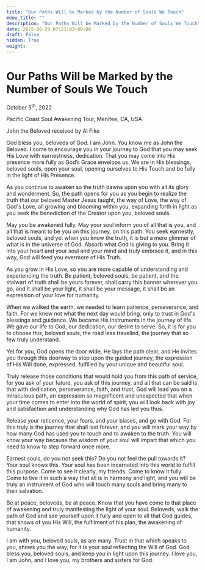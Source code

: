 ```yaml
---
title: "Our Paths Will be Marked by the Number of Souls We Touch"
menu_title: ""
description: "Our Paths Will be Marked by the Number of Souls We Touch"
date: 2025-06-29 07:21:03+00:00
draft: False
hidden: True
weight:
---
```

# Our Paths Will be Marked by the Number of Souls We Touch

October 5<sup>th</sup>, 2022

Pacific Coast Soul Awakening Tour, Menifee, CA, USA

John the Beloved received by Al Fike

God bless you, beloveds of God. I am John. You know me as John the Beloved. I come to encourage you in your journey to God that you may seek His Love with earnestness, dedication. That you may come into His presence more fully as God’s Grace envelops us. We are in His blessings, beloved souls, open your soul, opening ourselves to His Touch and be fully in the light of His Presence.

As you continue to awaken so the truth dawns upon you with all its glory and wonderment. So, the path opens for you as you begin to realize the truth that our beloved Master Jesus taught, the way of Love, the way of God's Love, all growing and blooming within you, expanding forth in light as you seek the benediction of the Creator upon you, beloved souls.

May you be awakened fully. May your soul inform you of all that is you, and all that is meant to be you on this journey, on this path. You seek earnestly, beloved souls, and yet when you know the truth, it is but a mere glimmer of what is in the universe of God. Absorb what God is giving to you. Bring it into your heart and your soul and your mind and truly embrace it, and in this way, God will feed you evermore of His Truth.

As you grow in His Love, so you are more capable of understanding and experiencing the truth. Be patient, beloved souls, be patient, and the stalwart of truth shall be yours forever, shall carry this banner wherever you go, and it shall be your light, it shall be your message, it shall be an expression of your love for humanity.

When we walked the earth, we needed to learn patience, perseverance, and faith. For we knew not what the next day would bring, only to trust in God's blessings and guidance. We became His instruments in the journey of life. We gave our life to God, our dedication, our desire to serve. So, it is for you to choose this, beloved souls, the road less travelled, the journey that so few truly understand.

Yet for you, God opens the door wide, He lays the path clear, and He invites you through this doorway to step upon the guided journey, the expression of His Will done, expressed, fulfilled by your unique and beautiful soul.

Truly release those conditions that would hold you from this path of service, for you ask  of your future, you ask of this journey, and all that can be said is that with dedication, perseverance, faith, and trust, God will lead you on a miraculous path, an expression so magnificent and unexpected that when your time comes to enter into the world of spirit, you will look back with joy and satisfaction and understanding why God has led you thus.

Release your reticence, your fears, and your biases, and go with God. For this truly is the journey that shall last forever, and you will mark your way by how many God has used you to touch and to awaken to the truth. You will know your way because the wisdom of your soul will impart that which you need to know to step forward once more.

Earnest souls, do you not seek this? Do you not feel the pull towards it? Your soul knows this. Your soul has been incarnated into this world to fulfill this purpose. Come to see it clearly, my friends. Come to know it fully. Come to live it in such a way that all is in harmony and light, and you will be truly an instrument of God who will touch many souls and bring many to their salvation.

Be at peace, beloveds, be at peace. Know that you have come to that place of awakening and truly manifesting the light of your soul. Beloveds, walk the path of God and see yourself upon it fully and open to all that God guides, that shows of you His Will, the fulfilment of his plan, the awakening of humanity.

I am with you, beloved souls, as are many. Trust in that which speaks to you, shows you the way, for it is your soul reflecting the Will of God. God bless you, beloved souls, and keep you in light upon this journey.  I love you, I am John, and I love you, my brothers and sisters for God.
